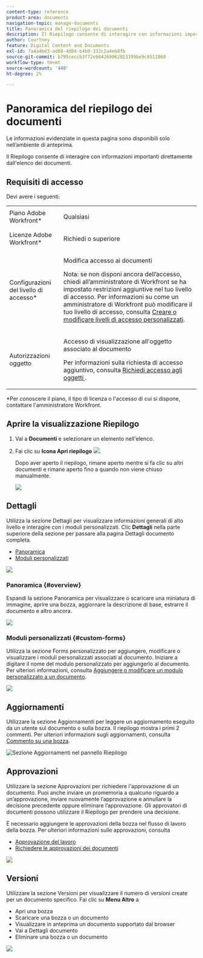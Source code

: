 ```yaml
---
content-type: reference
product-area: documents
navigation-topic: manage-documents
title: Panoramica del riepilogo dei documenti
description: Il Riepilogo consente di interagire con informazioni importanti direttamente dall'elenco dei documenti.
author: Courtney
feature: Digital Content and Documents
exl-id: 7a4a4bd3-ad60-4d84-b4b0-332c2a4eb8fb
source-git-commit: b795ceccb3f72eb64269062823199be9c8511860
workflow-type: tm+mt
source-wordcount: '440'
ht-degree: 2%

---
```


# Panoramica del riepilogo dei documenti

<span class="preview">Le informazioni evidenziate in questa pagina sono disponibili solo nell’ambiente di anteprima.</span> <!--and in the Production environment for customers who have opted for the fast release process. For information about fast releases, see [Enable or disable fast releases for your organization](/help/quicksilver/administration-and-setup/set-up-workfront/configure-system-defaults/enable-fast-release-process.md). For information about the current release schedule, see [First Quarter 2024 release overview](/help/quicksilver/product-announcements/product-releases/24-q2-release-activity/24-q2-release-overview.md).-->

Il Riepilogo consente di interagire con informazioni importanti direttamente dall&#39;elenco dei documenti.

## Requisiti di accesso

Devi avere i seguenti:

<table style="table-layout:auto"> 
 <col> 
 </col> 
 <col> 
 </col> 
 <tbody> 
  <tr> 
   <td role="rowheader">Piano Adobe Workfront*</td> 
   <td> <p> Qualsiasi</p> </td> 
  </tr> 
  <tr> 
   <td role="rowheader">Licenze Adobe Workfront*</td> 
   <td> <p>Richiedi o superiore</p> </td> 
  </tr> 
  <tr data-mc-conditions=""> 
   <td role="rowheader">Configurazioni del livello di accesso*</td> 
   <td> <p>Modifica accesso ai documenti</p> <p>Nota: se non disponi ancora dell’accesso, chiedi all’amministratore di Workfront se ha impostato restrizioni aggiuntive nel tuo livello di accesso. Per informazioni su come un amministratore di Workfront può modificare il tuo livello di accesso, consulta <a href="../../administration-and-setup/add-users/configure-and-grant-access/create-modify-access-levels.md" class="MCXref xref">Creare o modificare livelli di accesso personalizzati</a>.</p> </td> 
  </tr> 
  <tr data-mc-conditions=""> 
   <td role="rowheader">Autorizzazioni oggetto</td> 
   <td> <p>Accesso di visualizzazione all'oggetto associato al documento</p> <p>Per informazioni sulla richiesta di accesso aggiuntivo, consulta <a href="../../workfront-basics/grant-and-request-access-to-objects/request-access.md" class="MCXref xref">Richiedi accesso agli oggetti </a>.</p> </td> 
  </tr> 
 </tbody> 
</table>

&#42;Per conoscere il piano, il tipo di licenza o l&#39;accesso di cui si dispone, contattare l&#39;amministratore Workfront.

## Aprire la visualizzazione Riepilogo

1. Vai a **Documenti** e selezionare un elemento nell&#39;elenco.
1. Fai clic su **Icona Apri riepilogo** ![](assets/qs-summary-in-new-toolbar-small.png).

   Dopo aver aperto il riepilogo, rimane aperto mentre si fa clic su altri documenti e rimane aperto fino a quando non viene chiuso manualmente.

   ![](assets/summary-details-350x585.png)

## Dettagli

Utilizza la sezione Dettagli per visualizzare informazioni generali di alto livello e interagire con i moduli personalizzati. Clic **Dettagli** nella parte superiore della sezione per passare alla pagina Dettagli documento completa.

* [Panoramica](#overview)
* [Moduli personalizzati](#custom-forms)

<span class="preview">![](assets/copy-of-doc-summary-details-section-350x404.png)</span>

### Panoramica {#overview}

Espandi la sezione Panoramica per visualizzare o scaricare una miniatura di immagine, aprire una bozza, aggiornare la descrizione di base, estrarre il documento e altro ancora.

![](assets/copy-of-doc-summary-with-overview-350x560.png)

### Moduli personalizzati {#custom-forms}

Utilizza la sezione Forms personalizzato per aggiungere, modificare o visualizzare i moduli personalizzati associati al documento. Iniziare a digitare il nome del modulo personalizzato per aggiungerlo al documento. Per ulteriori informazioni, consulta [Aggiungere o modificare un modulo personalizzato a un documento](../../documents/managing-documents/add-custom-form-documents.md).

<span class="preview">![](assets/add-custom-form-doc-summary-350x265.png)</span>

## Aggiornamenti

Utilizzare la sezione Aggiornamenti per leggere un aggiornamento eseguito da un utente sul documento o sulla bozza. Il riepilogo mostra i primi 2 commenti. Per ulteriori informazioni sugli aggiornamenti, consulta [Commento su una bozza](../../review-and-approve-work/proofing/reviewing-proofs-within-workfront/comment-on-a-proof/comment-on-proof.md).

<div class="preview">

![Sezione Aggiornamenti nel pannello Riepilogo](assets/summary-updates-section-new-comments.png)

</div>


## Approvazioni

Utilizzare la sezione Approvazioni per richiedere l&#39;approvazione di un documento. Puoi anche inviare un promemoria a qualcuno riguardo a un’approvazione, inviare nuovamente l’approvazione e annullare la decisione precedente oppure eliminare l’approvazione. Gli approvatori di documenti possono utilizzare il Riepilogo per prendere una decisione.

È necessario aggiungere le approvazioni della bozza nel flusso di lavoro della bozza. Per ulteriori informazioni sulle approvazioni, consulta

* [Approvazione del lavoro](../../review-and-approve-work/manage-approvals/approving-work.md)
* [Richiedere le approvazioni dei documenti](../../review-and-approve-work/manage-approvals/request-document-approvals.md)

<span class="preview">![](assets/summary-upddates,-approvals,-versions,-custom-forms-350x415.png)</span>

## Versioni

Utilizzare la sezione Versioni per visualizzare il numero di versioni create per un documento specifico. Fai clic su **Menu Altro** a

* Apri una bozza
* Scaricare una bozza o un documento
* Visualizzare in anteprima un documento supportato dal browser
* Vai a Dettagli documento
* Eliminare una bozza o un documento

<span class="preview">![](assets/summary-upddates,-approvals,-versions,-custom-forms-350x415.png)</span>
